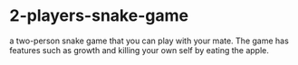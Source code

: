 # 2-players-snake-game
a two-person snake game that you can play with your mate. The game has features such as growth and killing your own self by eating the apple. 
